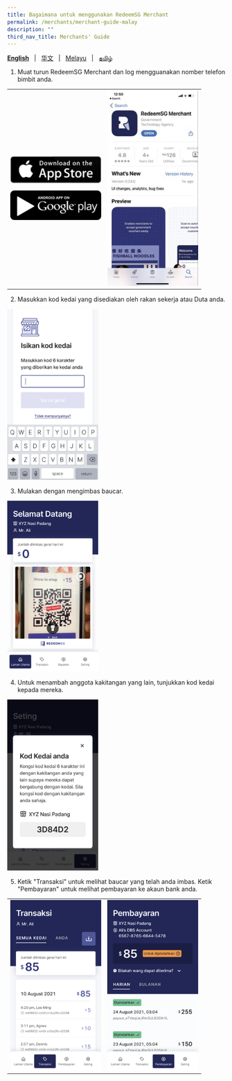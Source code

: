 ```yaml
---
title: Bagaimana untuk menggunakan RedeemSG Merchant
permalink: /merchants/merchant-guide-malay
description: ""
third_nav_title: Merchants' Guide
---
```

**[English](merchant-guide-english)** &nbsp;&nbsp;&#124;&nbsp;&nbsp; [华文](merchant-guide-chinese)  &nbsp;&nbsp;&#124;&nbsp;&nbsp; [Melayu](merchant-guide-malay) &nbsp;&nbsp;&#124;&nbsp;&nbsp; [தமிழ்](merchant-guide-tamil)

<a id="pagetop"></a>

1. Muat turun RedeemSG Merchant dan log mengguanakan nomber telefon bimbit anda. 

<table border="0" cellspacing="0" cellpadding="0">
<tbody>
<tr>
<td><p><a href="https://apps.apple.com/sg/app/redeemsg/id1512326240" target="blank"> <img src="/images/merchants/merchants-infographics/download-app-store.png" alt="Download RedeemSG Merchant Mobile App from App Store" style="width:210px !important;" /></a></p>

<p><a href="https://play.google.com/store/apps/details?id=sg.gov.redeem" target="blank"> <img src="/images/merchants/merchants-infographics/download-google-play.png" alt="Download RedeemSG Merchant Mobile App from Google Play" style="width:210px !important;" /></a></p>
	
</td>

<td><img src="/images/merchants/merchants-infographics/english/download_app.png" style="width:210px !important;" alt="Download RedeemSG Merchant App"/> </td>
</tr>

</tbody>
</table>


2. Masukkan kod kedai yang disediakan oleh rakan sekerja atau Duta anda.

<p><img src="/images/merchants/merchants-infographics/malay/10%20Shop%20code%20.png" style="width:210px !important;" alt="Enter shop code screen"/> </p>

3. Mulakan dengan mengimbas baucar. 
<p><img src="/images/merchants/merchants-infographics/malay/2%20Home%20scan%20with%20pic%20no%20logo.png" style="width:210px !important;" alt="Scan voucher screen"/> </p>

4. Untuk menambah anggota kakitangan yang lain, tunjukkan kod kedai kepada mereka.
 
<p><img src="/images/merchants/merchants-infographics/malay/2%20Show%20shop%20code.png" style="width:210px !important;" alt="Shop code screen"/> </p>

5. Ketik "Transaksi" untuk melihat baucar yang telah anda imbas. Ketik "Pembayaran" untuk melihat pembayaran ke akaun bank anda.

<table border="0" cellspacing="0" cellpadding="0">
<tbody>
<tr>
<td><img src="/images/merchants/merchants-infographics/malay/1%20Transactions%20entire%20shop.png" style="width:210px !important;" alt="Transactions screen"/> </td>
<td><img src="/images/merchants/merchants-infographics/malay/1%20Payouts%20daily.png" style="width:210px !important;" alt="Payouts screen"/> </td>
</tr>
</tbody>
</table>